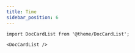 ```yaml
---
title: Time
sidebar_position: 6
---
```


```mdx-code-block
import DocCardList from '@theme/DocCardList';

<DocCardList />
```

